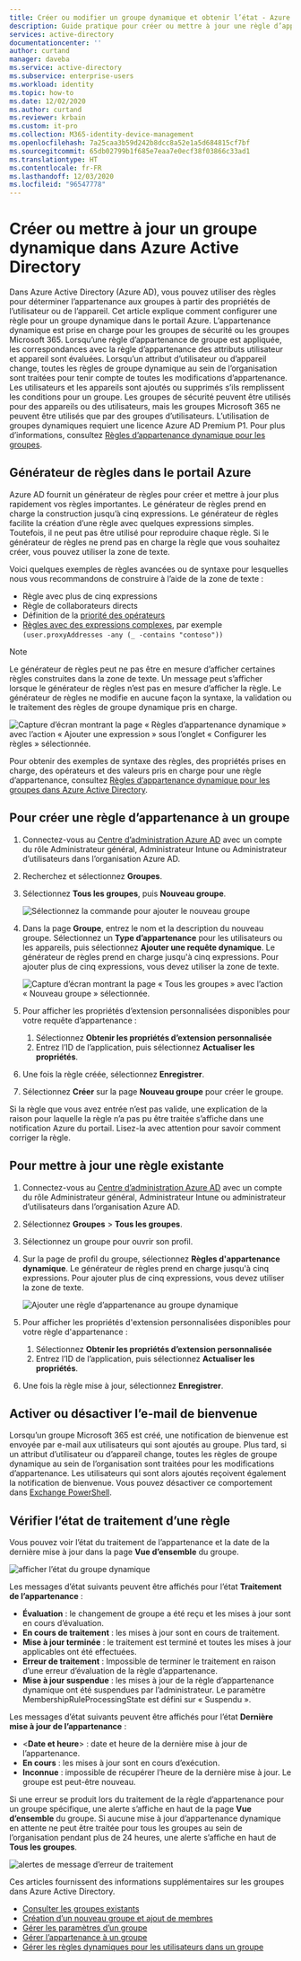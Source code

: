 ```yaml
---
title: Créer ou modifier un groupe dynamique et obtenir l’état - Azure AD | Microsoft Docs
description: Guide pratique pour créer ou mettre à jour une règle d’appartenance à un groupe dans le portail Azure, et vérifier l’état de son traitement.
services: active-directory
documentationcenter: ''
author: curtand
manager: daveba
ms.service: active-directory
ms.subservice: enterprise-users
ms.workload: identity
ms.topic: how-to
ms.date: 12/02/2020
ms.author: curtand
ms.reviewer: krbain
ms.custom: it-pro
ms.collection: M365-identity-device-management
ms.openlocfilehash: 7a25caa3b59d242b8dcc8a52e1a5d684815cf7bf
ms.sourcegitcommit: 65db02799b1f685e7eaa7e0ecf38f03866c33ad1
ms.translationtype: HT
ms.contentlocale: fr-FR
ms.lasthandoff: 12/03/2020
ms.locfileid: "96547778"
---
```

# <a name="create-or-update-a-dynamic-group-in-azure-active-directory"></a>Créer ou mettre à jour un groupe dynamique dans Azure Active Directory

Dans Azure Active Directory (Azure AD), vous pouvez utiliser des règles pour déterminer l’appartenance aux groupes à partir des propriétés de l’utilisateur ou de l’appareil. Cet article explique comment configurer une règle pour un groupe dynamique dans le portail Azure.
L’appartenance dynamique est prise en charge pour les groupes de sécurité ou les groupes Microsoft 365. Lorsqu’une règle d’appartenance de groupe est appliquée, les correspondances avec la règle d’appartenance des attributs utilisateur et appareil sont évaluées. Lorsqu’un attribut d’utilisateur ou d’appareil change, toutes les règles de groupe dynamique au sein de l’organisation sont traitées pour tenir compte de toutes les modifications d’appartenance. Les utilisateurs et les appareils sont ajoutés ou supprimés s’ils remplissent les conditions pour un groupe. Les groupes de sécurité peuvent être utilisés pour des appareils ou des utilisateurs, mais les groupes Microsoft 365 ne peuvent être utilisés que par des groupes d’utilisateurs. L’utilisation de groupes dynamiques requiert une licence Azure AD Premium P1. Pour plus d’informations, consultez [Règles d’appartenance dynamique pour les groupes](./groups-dynamic-membership.md). 

## <a name="rule-builder-in-the-azure-portal"></a>Générateur de règles dans le portail Azure

Azure AD fournit un générateur de règles pour créer et mettre à jour plus rapidement vos règles importantes. Le générateur de règles prend en charge la construction jusqu’à cinq expressions. Le générateur de règles facilite la création d’une règle avec quelques expressions simples. Toutefois, il ne peut pas être utilisé pour reproduire chaque règle. Si le générateur de règles ne prend pas en charge la règle que vous souhaitez créer, vous pouvez utiliser la zone de texte.

Voici quelques exemples de règles avancées ou de syntaxe pour lesquelles nous vous recommandons de construire à l’aide de la zone de texte :

- Règle avec plus de cinq expressions
- Règle de collaborateurs directs
- Définition de la [priorité des opérateurs](groups-dynamic-membership.md#operator-precedence)
- [Règles avec des expressions complexes](groups-dynamic-membership.md#rules-with-complex-expressions), par exemple `(user.proxyAddresses -any (_ -contains "contoso"))`

> [!NOTE]
> Le générateur de règles peut ne pas être en mesure d’afficher certaines règles construites dans la zone de texte. Un message peut s’afficher lorsque le générateur de règles n’est pas en mesure d’afficher la règle. Le générateur de règles ne modifie en aucune façon la syntaxe, la validation ou le traitement des règles de groupe dynamique pris en charge.

![Capture d’écran montrant la page « Règles d’appartenance dynamique » avec l’action « Ajouter une expression » sous l’onglet « Configurer les règles » sélectionnée.](./media/groups-create-rule/update-dynamic-group-rule.png)

Pour obtenir des exemples de syntaxe des règles, des propriétés prises en charge, des opérateurs et des valeurs pris en charge pour une règle d’appartenance, consultez [Règles d’appartenance dynamique pour les groupes dans Azure Active Directory](groups-dynamic-membership.md).

## <a name="to-create-a-group-membership-rule"></a>Pour créer une règle d’appartenance à un groupe

1. Connectez-vous au [Centre d’administration Azure AD](https://aad.portal.azure.com) avec un compte du rôle Administrateur général, Administrateur Intune ou Administrateur d’utilisateurs dans l’organisation Azure AD.
1. Recherchez et sélectionnez **Groupes**.
1. Sélectionnez **Tous les groupes**, puis **Nouveau groupe**.

   ![Sélectionnez la commande pour ajouter le nouveau groupe](./media/groups-create-rule/create-new-group-azure-active-directory.png)

1. Dans la page **Groupe**, entrez le nom et la description du nouveau groupe. Sélectionnez un **Type d’appartenance** pour les utilisateurs ou les appareils, puis sélectionnez **Ajouter une requête dynamique**. Le générateur de règles prend en charge jusqu'à cinq expressions. Pour ajouter plus de cinq expressions, vous devez utiliser la zone de texte.

   ![Capture d’écran montrant la page « Tous les groupes » avec l’action « Nouveau groupe » sélectionnée.](./media/groups-create-rule/add-dynamic-group-rule.png)

1. Pour afficher les propriétés d’extension personnalisées disponibles pour votre requête d’appartenance :
   1. Sélectionnez **Obtenir les propriétés d’extension personnalisée**
   1. Entrez l’ID de l’application, puis sélectionnez **Actualiser les propriétés**.
1. Une fois la règle créée, sélectionnez **Enregistrer**.
1. Sélectionnez **Créer** sur la page **Nouveau groupe** pour créer le groupe.

Si la règle que vous avez entrée n’est pas valide, une explication de la raison pour laquelle la règle n’a pas pu être traitée s’affiche dans une notification Azure du portail. Lisez-la avec attention pour savoir comment corriger la règle.

## <a name="to-update-an-existing-rule"></a>Pour mettre à jour une règle existante

1. Connectez-vous au [Centre d’administration Azure AD](https://aad.portal.azure.com) avec un compte du rôle Administrateur général, Administrateur Intune ou administrateur d’utilisateurs dans l’organisation Azure AD.
1. Sélectionnez **Groupes** > **Tous les groupes**.
1. Sélectionnez un groupe pour ouvrir son profil.
1. Sur la page de profil du groupe, sélectionnez **Règles d'appartenance dynamique**. Le générateur de règles prend en charge jusqu'à cinq expressions. Pour ajouter plus de cinq expressions, vous devez utiliser la zone de texte.

   ![Ajouter une règle d’appartenance au groupe dynamique](./media/groups-create-rule/update-dynamic-group-rule.png)

1. Pour afficher les propriétés d'extension personnalisées disponibles pour votre règle d'appartenance :
   1. Sélectionnez **Obtenir les propriétés d’extension personnalisée**
   1. Entrez l’ID de l’application, puis sélectionnez **Actualiser les propriétés**.
1. Une fois la règle mise à jour, sélectionnez **Enregistrer**.

## <a name="turn-on-or-off-welcome-email"></a>Activer ou désactiver l’e-mail de bienvenue

Lorsqu’un groupe Microsoft 365 est créé, une notification de bienvenue est envoyée par e-mail aux utilisateurs qui sont ajoutés au groupe. Plus tard, si un attribut d’utilisateur ou d’appareil change, toutes les règles de groupe dynamique au sein de l’organisation sont traitées pour les modifications d’appartenance. Les utilisateurs qui sont alors ajoutés reçoivent également la notification de bienvenue. Vous pouvez désactiver ce comportement dans [Exchange PowerShell](/powershell/module/exchange/users-and-groups/Set-UnifiedGroup?view=exchange-ps&preserve-view=true).

## <a name="check-processing-status-for-a-rule"></a>Vérifier l’état de traitement d’une règle

Vous pouvez voir l’état du traitement de l’appartenance et la date de la dernière mise à jour dans la page **Vue d’ensemble** du groupe.
  
  ![afficher l’état du groupe dynamique](./media/groups-create-rule/group-status.png)

Les messages d’état suivants peuvent être affichés pour l’état **Traitement de l’appartenance** :

- **Évaluation** :  le changement de groupe a été reçu et les mises à jour sont en cours d’évaluation.
- **En cours de traitement** : les mises à jour sont en cours de traitement.
- **Mise à jour terminée** : le traitement est terminé et toutes les mises à jour applicables ont été effectuées.
- **Erreur de traitement** :  Impossible de terminer le traitement en raison d’une erreur d’évaluation de la règle d’appartenance.
- **Mise à jour suspendue** : les mises à jour de la règle d’appartenance dynamique ont été suspendues par l’administrateur. Le paramètre MembershipRuleProcessingState est défini sur « Suspendu ».

Les messages d’état suivants peuvent être affichés pour l’état **Dernière mise à jour de l’appartenance** :

- &lt;**Date et heure**&gt; : date et heure de la dernière mise à jour de l’appartenance.
- **En cours** : les mises à jour sont en cours d’exécution.
- **Inconnue** : impossible de récupérer l’heure de la dernière mise à jour. Le groupe est peut-être nouveau.

Si une erreur se produit lors du traitement de la règle d’appartenance pour un groupe spécifique, une alerte s’affiche en haut de la page **Vue d’ensemble** du groupe. Si aucune mise à jour d’appartenance dynamique en attente ne peut être traitée pour tous les groupes au sein de l’organisation pendant plus de 24 heures, une alerte s’affiche en haut de **Tous les groupes**.

![alertes de message d’erreur de traitement](./media/groups-create-rule/processing-error.png)

Ces articles fournissent des informations supplémentaires sur les groupes dans Azure Active Directory.

- [Consulter les groupes existants](../fundamentals/active-directory-groups-view-azure-portal.md)
- [Création d’un nouveau groupe et ajout de membres](../fundamentals/active-directory-groups-create-azure-portal.md)
- [Gérer les paramètres d’un groupe](../fundamentals/active-directory-groups-settings-azure-portal.md)
- [Gérer l’appartenance à un groupe](../fundamentals/active-directory-groups-membership-azure-portal.md)
- [Gérer les règles dynamiques pour les utilisateurs dans un groupe](groups-dynamic-membership.md)